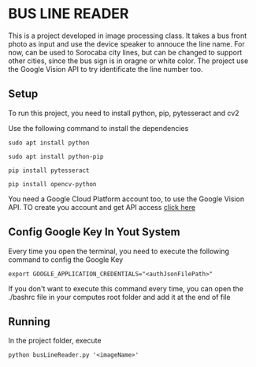 # BUS LINE READER
This is a project developed in image processing class. It takes a bus front photo as input and use the device speaker to annouce the line name. For now, can be used to Sorocaba city lines, but can be changed to support other cities, since the bus sign is in oragne or white color. The project use the Google Vision API to try identificate the line number too.

## Setup
To run this project, you need to install python, pip, pytesseract and cv2

Use the following command to install the dependencies

```
sudo apt install python
```

```
sudo apt install python-pip
```

```
pip install pytesseract
```

```
pip install opencv-python
```

You need a Google Cloud Platform account too, to use the Google Vision API. TO create you account and get API access [click here](https://cloud.google.com/)

## Config Google Key In Yout System

Every time you open the terminal, you need to execute the following command to config the Google Key
```
export GOOGLE_APPLICATION_CREDENTIALS="<authJsonFilePath>"
```

If you don't want to execute this command every time, you can open the ./bashrc file in your computes root folder and add it at the end of file

## Running
In the project folder, execute

```
python busLineReader.py '<imageName>'
```